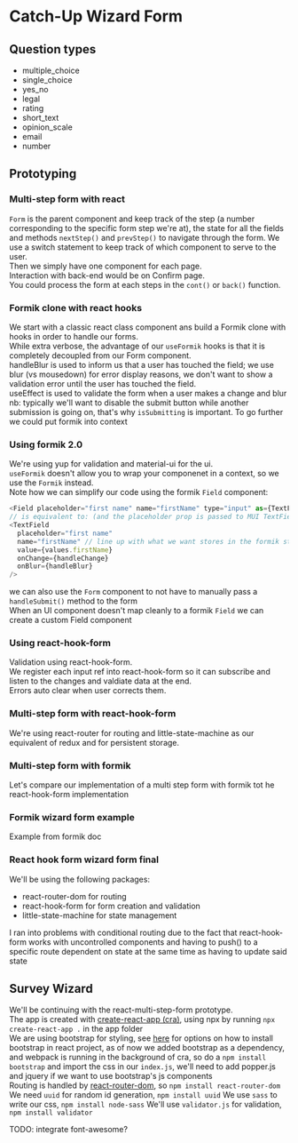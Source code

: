 # Catch-Up Wizard Form

## Question types

- multiple_choice
- single_choice
- yes_no
- legal
- rating
- short_text
- opinion_scale
- email
- number

## Prototyping

### Multi-step form with react

`Form` is the parent component and keep track of the step (a number corresponding to the specific form step we're at), the state for all the fields and methods `nextStep()` and `prevStep()` to navigate through the form. We use a switch statement to keep track of which component to serve to the user.  
Then we simply have one component for each page.  
Interaction with back-end would be on Confirm page.  
You could process the form at each steps in the `cont()` or `back()` function.

### Formik clone with react hooks

We start with a classic react class component ans build a Formik clone with hooks in order to handle our forms.  
While extra verbose, the advantage of our `useFormik` hooks is that it is completely decoupled from our Form component.  
handleBlur is used to inform us that a user has touched the field; we use blur (vs mousedown) for error display reasons, we don't want to show a validation error until the user has touched the field.  
useEffect is used to validate the form when a user makes a change and blur  
nb: typically we'll want to disable the submit button while another submission is going on, that's why `isSubmitting` is important.
To go further we could put formik into context

### Using formik 2.0

We're using yup for validation and material-ui for the ui.  
`useFormik` doesn't allow you to wrap your componenet in a context, so we use the `Formik` instead.  
Note how we can simplify our code using the formik `Field` component:

```js
<Field placeholder="first name" name="firstName" type="input" as={TextField}/>
// is equivalent to: (and the placeholder prop is passed to MUI TextField)
<TextField
  placeholder="first name"
  name="firstName" // line up with what we want stores in the formik state
  value={values.firstName}
  onChange={handleChange}
  onBlur={handleBlur}
/>
```

we can also use the `Form` component to not have to manually pass a `handleSubmit()` method to the form  
When an UI component doesn't map cleanly to a formik `Field` we can create a custom Field component

### Using react-hook-form

Validation using react-hook-form.  
We register each input ref into react-hook-form so it can subscribe and listen to the changes and valdiate data at the end.  
Errors auto clear when user corrects them.

### Multi-step form with react-hook-form

We're using react-router for routing and little-state-machine as our equivalent of redux and for persistent storage.

### Multi-step form with formik

Let's compare our implementation of a multi step form with formik tot he react-hook-form implementation

### Formik wizard form example

Example from formik doc

### React hook form wizard form final

We'll be using the following packages:

- react-router-dom for routing
- react-hook-form for form creation and validation
- little-state-machine for state management

I ran into problems with conditional routing due to the fact that react-hook-form works with uncontrolled components and having to push() to a specific route dependent on state at the same time as having to update said state

## Survey Wizard

We'll be continuing with the react-multi-step-form prototype.  
The app is created with [create-react-app (cra)](https://create-react-app.dev/), using npx by running `npx create-react-app .` in the app folder  
We are using bootstrap for styling, see [here](https://blog.logrocket.com/how-to-use-bootstrap-with-react-a354715d1121/) for options on how to install bootstrap in react project, as of now we added bootstrap as a dependency, and webpack is running in the background of cra, so do a `npm install bootstrap` and import the css in our `index.js`, we'll need to add popper.js and jquery if we want to use bootstrap's js components  
Routing is handled by [react-router-dom](https://reacttraining.com/react-router/web/guides/quick-start), so `npm install react-router-dom`
We need `uuid` for random id generation, `npm install uuid`
We use `sass` to write our css, `npm install node-sass`
We'll use `validator.js` for validation, `npm install validator`

TODO: integrate font-awesome?
